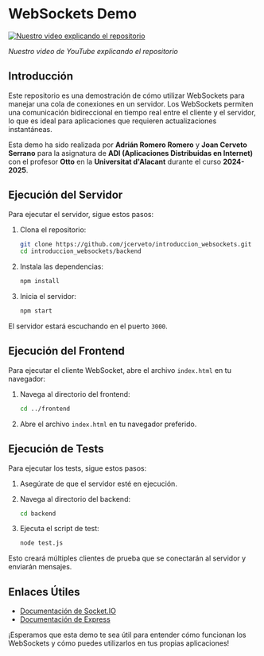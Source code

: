 # WebSockets Demo

[![Nuestro video explicando el repositorio](https://youtu.be/r0A8pXuZo_0)]([https://www.youtube.com/watch?v=VIDEO_ID](https://youtu.be/r0A8pXuZo_0))


*Nuestro video de YouTube explicando el repositorio*

## Introducción

Este repositorio es una demostración de cómo utilizar WebSockets para manejar una cola de conexiones en un servidor. Los WebSockets permiten una comunicación bidireccional en tiempo real entre el cliente y el servidor, lo que es ideal para aplicaciones que requieren actualizaciones instantáneas.

Esta demo ha sido realizada por **Adrián Romero Romero** y **Joan Cerveto Serrano** para la asignatura de **ADI (Aplicaciones Distribuidas en Internet)** con el profesor **Otto** en la **Universitat d'Alacant** durante el curso **2024-2025**.

## Ejecución del Servidor

Para ejecutar el servidor, sigue estos pasos:

1. Clona el repositorio:
    ```bash
    git clone https://github.com/jcerveto/introduccion_websockets.git
    cd introduccion_websockets/backend
    ```

2. Instala las dependencias:
    ```bash
    npm install
    ```

3. Inicia el servidor:
    ```bash
    npm start
    ```

El servidor estará escuchando en el puerto `3000`.

## Ejecución del Frontend

Para ejecutar el cliente WebSocket, abre el archivo `index.html` en tu navegador:

1. Navega al directorio del frontend:
    ```bash
    cd ../frontend
    ```

2. Abre el archivo `index.html` en tu navegador preferido.

## Ejecución de Tests

Para ejecutar los tests, sigue estos pasos:

1. Asegúrate de que el servidor esté en ejecución.

2. Navega al directorio del backend:
    ```bash
    cd backend
    ```

3. Ejecuta el script de test:
    ```bash
    node test.js
    ```

Esto creará múltiples clientes de prueba que se conectarán al servidor y enviarán mensajes.

## Enlaces Útiles

- [Documentación de Socket.IO](https://socket.io/docs/)
- [Documentación de Express](https://expressjs.com/)

¡Esperamos que esta demo te sea útil para entender cómo funcionan los WebSockets y cómo puedes utilizarlos en tus propias aplicaciones!
